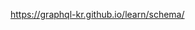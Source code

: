 
https://graphql-kr.github.io/learn/schema/
<!--stackedit_data:
eyJoaXN0b3J5IjpbLTkyNjkzNTU0M119
-->